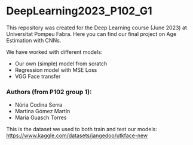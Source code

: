 # DeepLearning2023_P102_G1

This repository was created for the Deep Learning course (June 2023) at Universitat Pompeu Fabra. 
Here you can find our final project on Age Estimation with CNNs. 

We have worked with different models:

- Our own (simple) model from scratch
- Regression model with MSE Loss
- VGG Face transfer

### Authors (from P102 group 1):
- Núria Codina Serra
- Martina Gómez Martín
- Maria Guasch Torres

This is the dataset we used to both train and test our models:
https://www.kaggle.com/datasets/jangedoo/utkface-new
